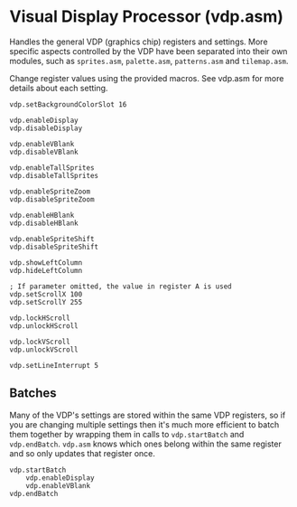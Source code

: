 # Visual Display Processor (vdp.asm)

Handles the general VDP (graphics chip) registers and settings. More specific aspects controlled by the VDP have been separated into their own modules, such as `sprites.asm`, `palette.asm`, `patterns.asm` and `tilemap.asm`.

Change register values using the provided macros. See vdp.asm for more details about each setting.

```
vdp.setBackgroundColorSlot 16

vdp.enableDisplay
vdp.disableDisplay

vdp.enableVBlank
vdp.disableVBlank

vdp.enableTallSprites
vdp.disableTallSprites

vdp.enableSpriteZoom
vdp.disableSpriteZoom

vdp.enableHBlank
vdp.disableHBlank

vdp.enableSpriteShift
vdp.disableSpriteShift

vdp.showLeftColumn
vdp.hideLeftColumn

; If parameter omitted, the value in register A is used
vdp.setScrollX 100
vdp.setScrollY 255

vdp.lockHScroll
vdp.unlockHScroll

vdp.lockVScroll
vdp.unlockVScroll

vdp.setLineInterrupt 5
```

## Batches

Many of the VDP's settings are stored within the same VDP registers, so if you are changing multiple settings then it's much more efficient to batch them together by wrapping them in calls to `vdp.startBatch` and `vdp.endBatch`. `vdp.asm` knows which ones belong within the same register and so only updates that register once.

```
vdp.startBatch
    vdp.enableDisplay
    vdp.enableVBlank
vdp.endBatch
```
